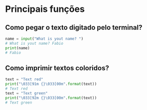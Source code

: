 # Principais funções

## Como pegar o texto digitado pelo terminal?

```python
name = input("What is yout name? ")
# What is yout name? Fabio
print(name)
# Fabio
```
  
##   Como imprimir textos coloridos?
  
```python
text = "Text red"
print("\033[91m {}\033[00m".format(text))
# Text red
text = "Text green"
print("\033[92m {}\033[00m".format(text))
# Text green
```

 
